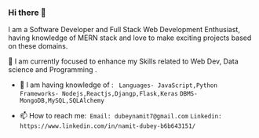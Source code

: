 ### Hi there 👋
 
 I am a Software Developer and Full Stack Web Development Enthusiast, having knowledge of MERN stack and love to make exciting projects based on these domains. 





 🔭 I am currently focused to enhance my Skills related to Web Dev, Data science and Programming .
- 🌱 I am having knowledge of : 
               ``` 
                Languages- JavaScript,Python
                ```
                ```
                Frameworks- Nodejs,Reactjs,Djangp,Flask,Keras
                ```
                ```
                DBMS- MongoDB,MySQL,SQLAlchemy
                ```
        




- 📫 How to reach me:``` Email: dubeynamit7@gmail.com```
```Linkedin: https://www.linkedin.com/in/namit-dubey-b6b643151/```
                      


